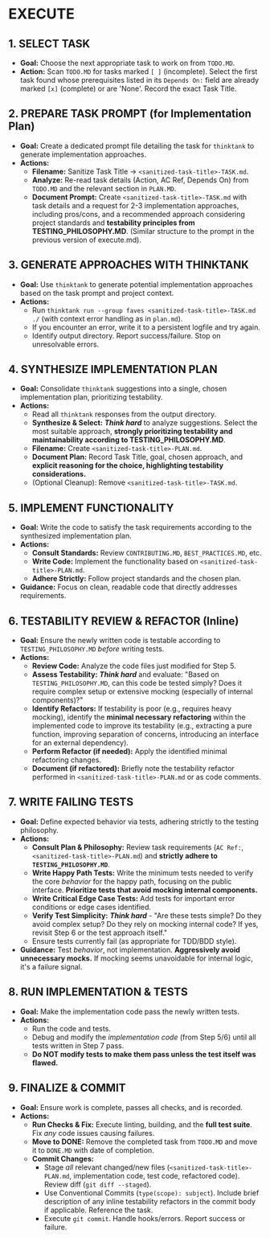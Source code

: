 # EXECUTE
## 1. SELECT TASK
- **Goal:** Choose the next appropriate task to work on from `TODO.MD`.
- **Action:** Scan `TODO.MD` for tasks marked `[ ]` (incomplete). Select the first task found whose prerequisites listed in its `Depends On:` field are already marked `[x]` (complete) or are 'None'. Record the exact Task Title.

## 2. PREPARE TASK PROMPT (for Implementation Plan)
- **Goal:** Create a dedicated prompt file detailing the task for `thinktank` to generate implementation approaches.
- **Actions:**
    - **Filename:** Sanitize Task Title -> `<sanitized-task-title>-TASK.md`.
    - **Analyze:** Re-read task details (Action, AC Ref, Depends On) from `TODO.MD` and the relevant section in `PLAN.MD`.
    - **Document Prompt:** Create `<sanitized-task-title>-TASK.md` with task details and a request for 2-3 implementation approaches, including pros/cons, and a recommended approach considering project standards and **testability principles from TESTING_PHILOSOPHY.MD**. (Similar structure to the prompt in the previous version of execute.md).

## 3. GENERATE APPROACHES WITH THINKTANK
- **Goal:** Use `thinktank` to generate potential implementation approaches based on the task prompt and project context.
- **Actions:**
    - Run `thinktank run --group faves <sanitized-task-title>-TASK.md ./` (with context error handling as in `plan.md`).
    - If you encounter an error, write it to a persistent logfile and try again.
    - Identify output directory. Report success/failure. Stop on unresolvable errors.

## 4. SYNTHESIZE IMPLEMENTATION PLAN
- **Goal:** Consolidate `thinktank` suggestions into a single, chosen implementation plan, prioritizing testability.
- **Actions:**
    - Read all `thinktank` responses from the output directory.
    - **Synthesize & Select:** ***Think hard*** to analyze suggestions. Select the most suitable approach, **strongly prioritizing testability and maintainability according to TESTING_PHILOSOPHY.MD**.
    - **Filename:** Create `<sanitized-task-title>-PLAN.md`.
    - **Document Plan:** Record Task Title, goal, chosen approach, and **explicit reasoning for the choice, highlighting testability considerations.**
    - (Optional Cleanup): Remove `<sanitized-task-title>-TASK.md`.

## 5. IMPLEMENT FUNCTIONALITY
- **Goal:** Write the code to satisfy the task requirements according to the synthesized implementation plan.
- **Actions:**
    - **Consult Standards:** Review `CONTRIBUTING.MD`, `BEST_PRACTICES.MD`, etc.
    - **Write Code:** Implement the functionality based on `<sanitized-task-title>-PLAN.md`.
    - **Adhere Strictly:** Follow project standards and the chosen plan.
- **Guidance:** Focus on clean, readable code that directly addresses requirements.

## 6. TESTABILITY REVIEW & REFACTOR (Inline)
- **Goal:** Ensure the newly written code is testable according to `TESTING_PHILOSOPHY.MD` *before* writing tests.
- **Actions:**
    - **Review Code:** Analyze the code files just modified for Step 5.
    - **Assess Testability:** ***Think hard*** and evaluate: "Based on `TESTING_PHILOSOPHY.MD`, can this code be tested simply? Does it require complex setup or extensive mocking (especially of internal components)?"
    - **Identify Refactors:** If testability is poor (e.g., requires heavy mocking), identify the **minimal necessary refactoring** within the implemented code to improve its testability (e.g., extracting a pure function, improving separation of concerns, introducing an interface for an external dependency).
    - **Perform Refactor (if needed):** Apply the identified minimal refactoring changes.
    - **Document (if refactored):** Briefly note the testability refactor performed in `<sanitized-task-title>-PLAN.md` or as code comments.

## 7. WRITE FAILING TESTS
- **Goal:** Define expected behavior via tests, adhering strictly to the testing philosophy.
- **Actions:**
    - **Consult Plan & Philosophy:** Review task requirements (`AC Ref:`, `<sanitized-task-title>-PLAN.md`) and **strictly adhere to `TESTING_PHILOSOPHY.MD`**.
    - **Write Happy Path Tests:** Write the minimum tests needed to verify the core *behavior* for the happy path, focusing on the public interface. **Prioritize tests that avoid mocking internal components.**
    - **Write Critical Edge Case Tests:** Add tests for important error conditions or edge cases identified.
    - **Verify Test Simplicity:** ***Think hard*** - "Are these tests simple? Do they avoid complex setup? Do they rely on mocking internal code? If yes, revisit Step 6 or the test approach itself."
    - Ensure tests currently fail (as appropriate for TDD/BDD style).
- **Guidance:** Test *behavior*, not implementation. **Aggressively avoid unnecessary mocks.** If mocking seems unavoidable for internal logic, it's a failure signal.

## 8. RUN IMPLEMENTATION & TESTS
- **Goal:** Make the implementation code pass the newly written tests.
- **Actions:**
    - Run the code and tests.
    - Debug and modify the *implementation code* (from Step 5/6) until all tests written in Step 7 pass.
    - **Do NOT modify tests to make them pass unless the test itself was flawed.**

## 9. FINALIZE & COMMIT
- **Goal:** Ensure work is complete, passes all checks, and is recorded.
- **Actions:**
    - **Run Checks & Fix:** Execute linting, building, and the **full test suite**. Fix *any* code issues causing failures.
    - **Move to DONE:** Remove the completed task from `TODO.MD` and move it to `DONE.MD` with date of completion.
    - **Commit Changes:**
        - Stage *all* relevant changed/new files (`<sanitized-task-title>-PLAN.md`, implementation code, test code, refactored code). Review diff (`git diff --staged`).
        - Use Conventional Commits (`type(scope): subject`). Include brief description of any inline testability refactors in the commit body if applicable. Reference the task.
        - Execute `git commit`. Handle hooks/errors. Report success or failure.

